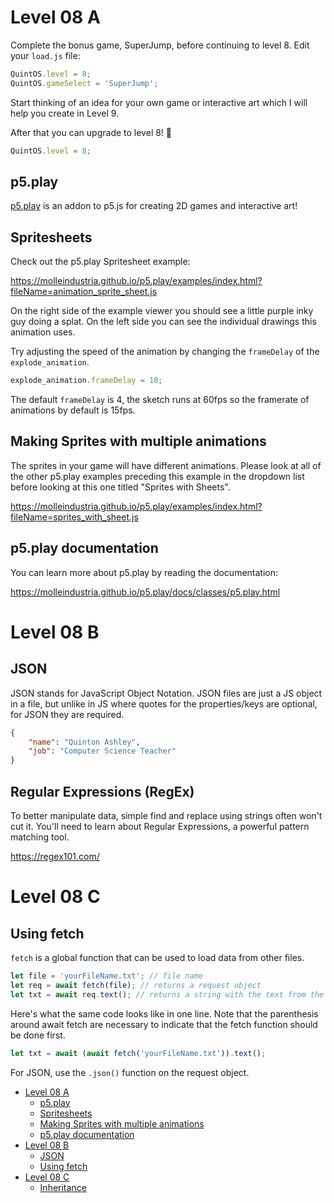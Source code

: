 # Level 08 A

Complete the bonus game, SuperJump, before continuing to level 8. Edit your `load.js` file:

```js
QuintOS.level = 8;
QuintOS.gameSelect = 'SuperJump';
```

Start thinking of an idea for your own game or interactive art which I will help you create in Level 9.

After that you can upgrade to level 8! 🥳

```js
QuintOS.level = 8;
```

## p5.play

[p5.play](https://molleindustria.github.io/p5.play/) is an addon to p5.js for creating 2D games and interactive art!

## Spritesheets

Check out the p5.play Spritesheet example:

https://molleindustria.github.io/p5.play/examples/index.html?fileName=animation_sprite_sheet.js

On the right side of the example viewer you should see a little purple inky guy doing a splat. On the left side you can see the individual drawings this animation uses.

Try adjusting the speed of the animation by changing the `frameDelay` of the `explode_animation`.

```js
explode_animation.frameDelay = 10;
```

The default `frameDelay` is 4, the sketch runs at 60fps so the framerate of animations by default is 15fps.

## Making Sprites with multiple animations

The sprites in your game will have different animations. Please look at all of the other p5.play examples preceding this example in the dropdown list before looking at this one titled "Sprites with Sheets".

https://molleindustria.github.io/p5.play/examples/index.html?fileName=sprites_with_sheet.js

## p5.play documentation

You can learn more about p5.play by reading the documentation:

https://molleindustria.github.io/p5.play/docs/classes/p5.play.html

# Level 08 B

## JSON

JSON stands for JavaScript Object Notation. JSON files are just a JS object in a file, but unlike in JS where quotes for the properties/keys are optional, for JSON they are required.

```json
{
	"name": "Quinton Ashley",
	"job": "Computer Science Teacher"
}
```

## Regular Expressions (RegEx)

To better manipulate data, simple find and replace using strings often won't cut it. You'll need to learn about Regular Expressions, a powerful pattern matching tool.

https://regex101.com/

# Level 08 C

## Using fetch

`fetch` is a global function that can be used to load data from other files.

```js
let file = 'yourFileName.txt'; // file name
let req = await fetch(file); // returns a request object
let txt = await req.text(); // returns a string with the text from the file
```

Here's what the same code looks like in one line. Note that the parenthesis around await fetch are necessary to indicate that the fetch function should be done first.

```js
let txt = await (await fetch('yourFileName.txt')).text();
```

For JSON, use the `.json()` function on the request object.

- [Level 08 A](#level-08-a)
  - [p5.play](#p5play)
  - [Spritesheets](#spritesheets)
  - [Making Sprites with multiple animations](#making-sprites-with-multiple-animations)
  - [p5.play documentation](#p5play-documentation)
- [Level 08 B](#level-08-b)
  - [JSON](#json)
  - [Using fetch](#using-fetch)
- [Level 08 C](#level-08-c)
  - [Inheritance](#inheritance)
